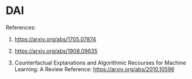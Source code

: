# DAI

References:
1. https://arxiv.org/abs/1705.07874
2. https://arxiv.org/abs/1908.09635

3. Counterfactual Explanations and Algorithmic Recourses for Machine Learning: A Review
Reference: https://arxiv.org/abs/2010.10596

